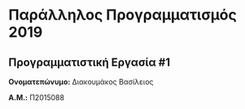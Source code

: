 # Παράλληλος Προγραμματισμός 2019
## Προγραμματιστική Εργασία #1

**Ονοματεπώνυμο:** Διακουμάκος Βασίλειος

**Α.Μ.:** Π2015088


